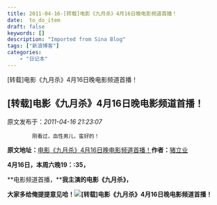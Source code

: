 ```yaml
---
title: 2011-04-16-[转载]电影《九月杀》4月16日晚电影频道首播！
date:  to_do_item
draft: false
keywords: []
description: "Imported from Sina Blog"
tags: ["新浪博客"]
categories: 
    - "日记本"
---
```

[转载]电影《九月杀》4月16日晚电影频道首播！
## [转载]电影《九月杀》4月16日晚电影频道首播！

 原文发布于：*2011-04-16 21:23:07*

			刚看过，血性男儿，蛮好的！

**原文地址：**[电影《九月杀》4月16日晚电影频道首播！](http://blog.sina.com.cn/s/blog_58e004bb0100six7.html)**作者：**[猪立业](http://blog.sina.com.cn/u/1491076283)

**4月16日，本周六晚19：:35，**

**电影频道首播，****我主演的电影《九月杀》，**

**大家多给俺提提意见哈！![[转载]电影《九月杀》4月16日晚电影频道首播！](http://www.sinaimg.cn/uc/myshow/blog/misc/gif/E___6724EN00SIGG.gif)**


